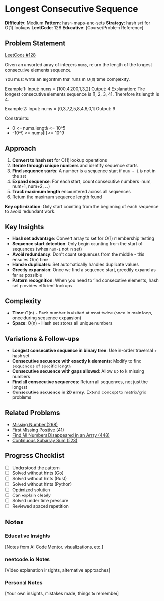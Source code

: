 # Longest Consecutive Sequence

**Difficulty**: Medium
**Pattern**: hash-maps-and-sets
**Strategy**: hash set for O(1) lookups
**LeetCode**: 128
**Educative**: [Course/Problem Reference]

## Problem Statement
[LeetCode #128](https://leetcode.com/problems/longest-consecutive-sequence/)

Given an unsorted array of integers `nums`, return the length of the longest consecutive elements sequence.

You must write an algorithm that runs in O(n) time complexity.

Example 1:
Input: nums = [100,4,200,1,3,2]
Output: 4
Explanation: The longest consecutive elements sequence is [1, 2, 3, 4]. Therefore its length is 4.

Example 2:
Input: nums = [0,3,7,2,5,8,4,6,0,1]
Output: 9

Constraints:
- 0 <= nums.length <= 10^5
- -10^9 <= nums[i] <= 10^9

## Approach
1. **Convert to hash set** for O(1) lookup operations
2. **Iterate through unique numbers** and identify sequence starts
3. **Find sequence starts**: A number is a sequence start if `num - 1` is not in the set
4. **Expand sequence**: For each start, count consecutive numbers (num, num+1, num+2, ...)
5. **Track maximum length** encountered across all sequences
6. Return the maximum sequence length found

**Key optimization**: Only start counting from the beginning of each sequence to avoid redundant work.

## Key Insights
- **Hash set advantage**: Convert array to set for O(1) membership testing
- **Sequence start detection**: Only begin counting from the start of sequences (when `num-1` not in set)
- **Avoid redundancy**: Don't count sequences from the middle - this ensures O(n) time
- **Handle duplicates**: Set automatically handles duplicate values
- **Greedy expansion**: Once we find a sequence start, greedily expand as far as possible
- **Pattern recognition**: When you need to find consecutive elements, hash set provides efficient lookups

## Complexity
- **Time**: O(n) - Each number is visited at most twice (once in main loop, once during sequence expansion)
- **Space**: O(n) - Hash set stores all unique numbers

## Variations & Follow-ups
- **Longest consecutive sequence in binary tree**: Use in-order traversal + hash set
- **Consecutive sequence with exactly k elements**: Modify to find sequences of specific length
- **Consecutive sequence with gaps allowed**: Allow up to k missing numbers
- **Find all consecutive sequences**: Return all sequences, not just the longest
- **Consecutive sequence in 2D array**: Extend concept to matrix/grid problems

## Related Problems
- [Missing Number (268)](https://leetcode.com/problems/missing-number/)
- [First Missing Positive (41)](https://leetcode.com/problems/first-missing-positive/)
- [Find All Numbers Disappeared in an Array (448)](https://leetcode.com/problems/find-all-numbers-disappeared-in-an-array/)
- [Continuous Subarray Sum (523)](https://leetcode.com/problems/continuous-subarray-sum/)

## Progress Checklist
- [ ] Understood the pattern
- [ ] Solved without hints (Go)
- [ ] Solved without hints (Rust)
- [ ] Solved without hints (Python)
- [ ] Optimized solution
- [ ] Can explain clearly
- [ ] Solved under time pressure
- [ ] Reviewed spaced repetition

## Notes
### Educative Insights
[Notes from AI Code Mentor, visualizations, etc.]

### neetcode.io Notes
[Video explanation insights, alternative approaches]

### Personal Notes
[Your own insights, mistakes made, things to remember]
